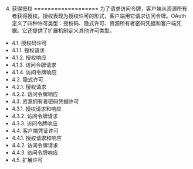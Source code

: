 4. 获得授权
===================
为了请求访问令牌，客户端从资源所有者获得授权。授权表现为授权许可的形式，客户端用它请求访问令牌。OAuth定义了四种许可类型：授权码、隐式许可、资源所有者密码凭据和客户端凭据。它还提供了扩展机制定义其他许可类型。

- 4.1. 授权码许可
- 4.1.1. 授权请求
- 4.1.2. 授权响应
- 4.1.3. 访问令牌请求
- 4.1.4. 访问令牌响应
- 4.2. 隐式许可
- 4.2.1. 授权请求
- 4.2.2. 访问令牌响应
- 4.3. 资源拥有者密码凭据许可
- 4.3.1. 授权请求和响应
- 4.3.2. 访问令牌请求
- 4.3.3. 访问令牌响应
- 4.4. 客户端凭证许可
- 4.4.1. 授权请求和响应
- 4.4.2. 访问令牌请求
- 4.4.3. 访问令牌响应
- 4.5. 扩展许可